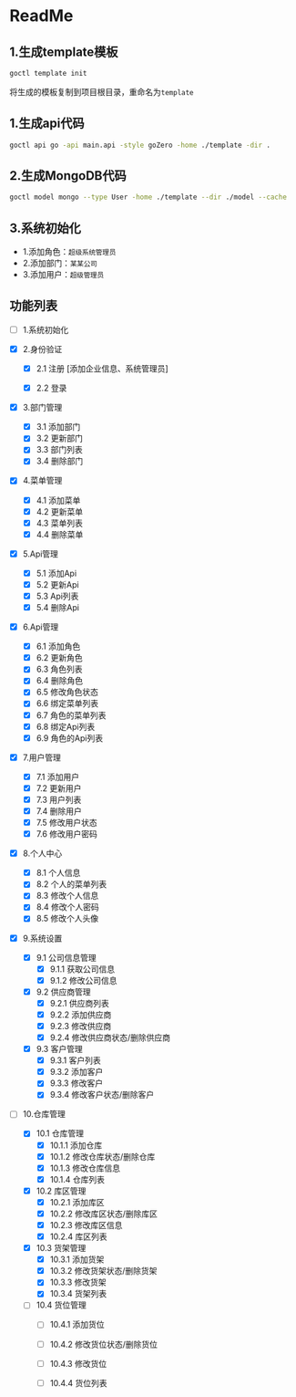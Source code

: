 # ReadMe

## 1.生成template模板
```bash
goctl template init
```
将生成的模板复制到项目根目录，重命名为`template`

## 1.生成api代码
```bash
goctl api go -api main.api -style goZero -home ./template -dir .
```


## 2.生成MongoDB代码
```bash
goctl model mongo --type User -home ./template --dir ./model --cache
```

## 3.系统初始化

- 1.添加角色：`超级系统管理员`
- 2.添加部门：`某某公司`
- 3.添加用户：`超级管理员`

## 功能列表
    
-[ ] 1.系统初始化

- [X] 2.身份验证
  - [X] 2.1 注册 [添加企业信息、系统管理员]  
  - [X] 2.2 登录  


- [X] 3.部门管理
  - [X] 3.1 添加部门
  - [X] 3.2 更新部门
  - [X] 3.3 部门列表
  - [X] 3.4 删除部门

- [X] 4.菜单管理
    - [X] 4.1 添加菜单
    - [X] 4.2 更新菜单
    - [X] 4.3 菜单列表
    - [X] 4.4 删除菜单

- [X] 5.Api管理
    - [X] 5.1 添加Api
    - [X] 5.2 更新Api
    - [X] 5.3 Api列表
    - [X] 5.4 删除Api

- [X] 6.Api管理
    - [X] 6.1 添加角色
    - [X] 6.2 更新角色
    - [X] 6.3 角色列表
    - [X] 6.4 删除角色
    - [X] 6.5 修改角色状态
    - [X] 6.6 绑定菜单列表
    - [X] 6.7 角色的菜单列表
    - [X] 6.8 绑定Api列表
    - [X] 6.9 角色的Api列表

- [X] 7.用户管理
    - [X] 7.1 添加用户
    - [X] 7.2 更新用户
    - [X] 7.3 用户列表
    - [X] 7.4 删除用户
    - [X] 7.5 修改用户状态
    - [X] 7.6 修改用户密码

- [X] 8.个人中心
    - [X] 8.1 个人信息
    - [X] 8.2 个人的菜单列表
    - [X] 8.3 修改个人信息
    - [X] 8.4 修改个人密码
    - [X] 8.5 修改个人头像

- [X] 9.系统设置
  - [X] 9.1 公司信息管理
    - [X] 9.1.1 获取公司信息
    - [X] 9.1.2 修改公司信息
  - [X] 9.2 供应商管理
    - [X] 9.2.1 供应商列表
    - [X] 9.2.2 添加供应商
    - [X] 9.2.3 修改供应商
    - [X] 9.2.4 修改供应商状态/删除供应商
  - [X] 9.3 客户管理
    - [X] 9.3.1 客户列表
    - [X] 9.3.2 添加客户
    - [X] 9.3.3 修改客户
    - [X] 9.3.4 修改客户状态/删除客户

- [ ] 10.仓库管理
  - [X] 10.1 仓库管理
    - [X] 10.1.1 添加仓库
    - [X] 10.1.2 修改仓库状态/删除仓库
    - [X] 10.1.3 修改仓库信息
    - [X] 10.1.4 仓库列表
  - [X] 10.2 库区管理
    - [X] 10.2.1 添加库区
    - [X] 10.2.2 修改库区状态/删除库区
    - [X] 10.2.3 修改库区信息
    - [X] 10.2.4 库区列表
  - [X] 10.3 货架管理
    - [X] 10.3.1 添加货架
    - [X] 10.3.2 修改货架状态/删除货架
    - [X] 10.3.3 修改货架
    - [X] 10.3.4 货架列表
  - [ ] 10.4 货位管理
    - [ ] 10.4.1 添加货位
    - [ ] 10.4.2 修改货位状态/删除货位
    - [ ] 10.4.3 修改货位
    - [ ] 10.4.4 货位列表






<br/><br/><br/><br/><br/><br/><br/><br/><br/><br/><br/><br/><br/><br/>






